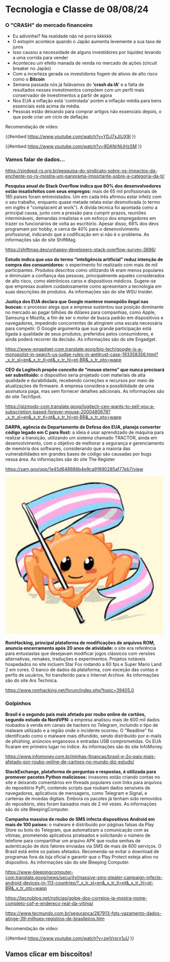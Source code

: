 # Tecnologia e Classe de 08/08/24

### O "CRASH" do mercado financeiro

- Eu adivinhei? Na realidade não né porra kkkkkk
- O estopim acontece quando o Japão aumenta levemente a sua taxa de juros
- Isso causou a necessidade de alguns investidores por liquidez levando a uma corrida para vender
- Aconteceu um efeito manada de venda no mercado de ações (circuit breaker no Japão)
- Com a incerteza gerada os investidores fogem de ativos de alto risco como o **Bitcoin**
- Semana passada nós já falávamos do **'crash da IA'** e a falta de resultados nesses investimentos compôem com um perfil mais conservador de investimentos a partir de agora
- Nos EUA a inflação está 'controlada' porém a inflação média para bens essenciais está acima da média.
- Pessoas estão deixando para comprar artigos não essenciais depois, o que pode criar um ciclo de deflação

Recomendação de vídeo:

{{#embed https://www.youtube.com/watch?v=YDJ7xJIUX9I }}

{{#embed https://www.youtube.com/watch?v=9DANrNUHzSM }}

### Vamos falar de dados...

<https://sindppd-rs.org.br/pesquisa-do-sindicato-sobre-os-impactos-da-enchente-no-rs-mostra-um-panorama-importante-sobre-a-categoria-da-ti/>

**Pesquisa anual do Stack Overflow indica que 80% dos desenvolvedores estão insatisfeitos com seus empregos:**  mais de 65 mil profissionais de 185 países foram entrevistados. Um em  cada três afirmou estar infeliz com o seu trabalho, enquanto quase  metade relata estar desmotivada (o termo em inglês é "complacent at  work"). A dívida técnica foi apontada como a principal causa, junto com a  pressão para cumprir prazos, reuniões intermináveis, demandas  irrealistas e um esforço dos empregadores em trazer os funcionários de  volta ao escritório. Apesar disso, 68% dos devs programam por hobby, e  cerca de 40% para o desenvolvimento profissional, indicando que a  codificação em si não é o problema. As informações são do site ShiftMag.

<https://shiftmag.dev/unhappy-developers-stack-overflow-survey-3896/>

**Estudo indica que uso do termo “inteligência artificial” reduz intenção de compra dos consumidores:**  o experimento foi realizado com mais de mil participantes. Produtos  descritos como utilizando IA eram menos populares e diminuíam a  confiança das pessoas, principalmente aqueles considerados de alto  risco, como eletrônicos caros e dispositivos médicos. Sugere-se que  empresas avaliem cuidadosamente como apresentam a tecnologia em suas  descrições de produtos. As informações são do site WSU Insider.

**Justiça dos EUA declara que Google manteve monopólio ilegal nas buscas:**  o processo alega que a empresa sustentou sua posição dominante no  mercado ao pagar bilhões de dólares para companhias, como Apple, Samsung  e Mozilla, a fim de ser o motor de busca padrão em dispositivos e  navegadores, impedindo concorrentes de atingirem uma escala necessária  para competir. O Google argumenta que sua grande participação está  ligada à qualidade de seus produtos, preferidos pelos consumidores, e  ainda poderá recorrer da decisão. As informações são do site Engadget.

<https://www-engadget-com.translate.goog/big-tech/google-is-a-monopolist-in-search-us-judge-rules-in-antitrust-case-193358356.html?_x_tr_sl=en&_x_tr_tl=pt&_x_tr_hl=pt-BR&_x_tr_pto=wapp>

**CEO da Logitech propõe conceito de “mouse eterno” que nunca precisará ser substituído:**  o dispositivo seria projetado com materiais de alta qualidade e  durabilidade, recebendo correções e recursos por meio de atualizações de  firmware. A empresa considera a possibilidade de uma assinatura paga,  mas sem fornecer detalhes adicionais. As informações são do site  TechSpot.

<https://gizmodo-com.translate.goog/logitech-ceo-wants-to-sell-you-a-subscription-based-forever-mouse-2000480678?_x_tr_sl=en&_x_tr_tl=pt&_x_tr_hl=pt-BR&_x_tr_pto=wapp>

**DARPA, agência do Departamento de Defesa dos EUA, planeja converter código legado em C para Rust:** a ideia é usar aprendizado de máquina para realizar a transição, utilizando um sistema chamado TRACTOR, ainda em desenvolvimento, com o objetivo de melhorar a segurança e gerenciamento de memória dos softwares, considerando que a maioria das vulnerabilidades em grandes bases de código são causadas por bugs nessa área. As informações são do site The Register

<https://sam.gov/opp/1e45d648886b4e9ca91890285af77eb7/view>

![rustacean (2).jpeg](./08_08_24/rustacean.jpg)

**RomHacking, principal plataforma de modificações de arquivos ROM, anuncia encerramento após 20 anos de atividade:**  o site era referência para entusiastas que desejavam modificar jogos  clássicos com versões alternativas, remakes, traduções e experimentos.  Projetos notáveis hospedados no site incluem Star Fox rodando a 60 fps e  Super Mario Land 2 em cores. O banco de dados da plataforma, com  exceção das contas e perfis de usuários, foi transferido para o Internet  Archive. As informações são do site Ars Technica.

<https://www.romhacking.net/forum/index.php?topic=39405.0>

### Golpinhos

**Brasil é o segundo país mais afetado por roubo online de cartões, segundo estudo da NordVPN:**  a empresa analisou mais de 600 mil dados roubados à venda em canais de  hackers no Telegram, incluindo o tipo de malware utilizado e a região  onde o incidente ocorreu. O "Readline" foi identificado como o malware  mais difundido, sendo distribuído por e-mails de phishing, anúncios  enganosos e entradas USB comprometidas. Os EUA ficaram em primeiro lugar  no índice. As informações são do site InfoMoney.       

<https://www.infomoney.com.br/minhas-financas/brasil-e-2o-pais-mais-afetado-por-roubo-online-de-cartoes-no-mundo-diz-estudo/>

**StackExchange, plataforma de perguntas e respostas, é utilizada para promover pacotes Python maliciosos:**  invasores estão criando contas no site e deixando comentários em  threads populares com links para arquivos do repositório PyPi, contendo  scripts que roubam dados sensíveis de navegadores, aplicativos de  mensagens, como Telegram e Signal, e carteiras de moedas digitais.  Embora os pacotes já tenham sido removidos do repositório, eles foram  baixados mais de 2 mil vezes. As informações são do site  BleepingComputer.       

**Campanha massiva de roubo de SMS infecta dispositivos Android em mais de 100 países:**  o malware é distribuído por páginas falsas da Play Store ou bots do  Telegram, que automatizam a comunicação com as vítimas, prometendo  aplicativos pirateados e solicitando o número de telefone para  compartilhar um arquivo APK que rouba senhas de autenticação de dois  fatores enviadas via SMS de mais de 600 serviços. O Brasil está entre os  países afetados. Recomenda-se evitar o download de programas fora da  loja oficial e garantir que o Play Protect esteja ativo no dispositivo.  As informações são do site Bleeping Computer.

<https://www-bleepingcomputer-com.translate.goog/news/security/massive-sms-stealer-campaign-infects-android-devices-in-113-countries/?_x_tr_sl=en&_x_tr_tl=pt&_x_tr_hl=pt-BR&_x_tr_pto=wapp>      

<https://tecnoblog.net/noticias/golpe-dos-correios-ja-mostra-nome-completo-cpf-e-endereco-real-da-vitima/>

<https://www.tecmundo.com.br/seguranca/287913-fgts-vazamento-dados-atinge-39-milhoes-registros-de-brasileiros.htm>

Recomendação de vídeo:

{{#embed https://www.youtube.com/watch?v=zejVrprx1uU }}

## Vamos clicar em biscoitos!
